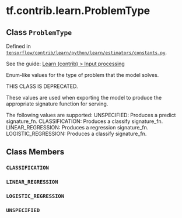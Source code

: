 <div itemscope itemtype="http://developers.google.com/ReferenceObject">
<meta itemprop="name" content="tf.contrib.learn.ProblemType" />
<meta itemprop="property" content="CLASSIFICATION"/>
<meta itemprop="property" content="LINEAR_REGRESSION"/>
<meta itemprop="property" content="LOGISTIC_REGRESSION"/>
<meta itemprop="property" content="UNSPECIFIED"/>
</div>

# tf.contrib.learn.ProblemType

## Class `ProblemType`





Defined in [`tensorflow/contrib/learn/python/learn/estimators/constants.py`](https://www.tensorflow.org/code/tensorflow/contrib/learn/python/learn/estimators/constants.py).

See the guide: [Learn (contrib) > Input processing](../../../../../api_guides/python/contrib.learn.md#Input_processing)

Enum-like values for the type of problem that the model solves.

THIS CLASS IS DEPRECATED.

These values are used when exporting the model to produce the appropriate
signature function for serving.

The following values are supported:
  UNSPECIFIED: Produces a predict signature_fn.
  CLASSIFICATION: Produces a classify signature_fn.
  LINEAR_REGRESSION: Produces a regression signature_fn.
  LOGISTIC_REGRESSION: Produces a classify signature_fn.

## Class Members

<h3 id="CLASSIFICATION"><code>CLASSIFICATION</code></h3>

<h3 id="LINEAR_REGRESSION"><code>LINEAR_REGRESSION</code></h3>

<h3 id="LOGISTIC_REGRESSION"><code>LOGISTIC_REGRESSION</code></h3>

<h3 id="UNSPECIFIED"><code>UNSPECIFIED</code></h3>

